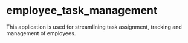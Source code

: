 # employee_task_management
This application is used for streamlining task assignment, tracking and management of employees.
